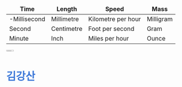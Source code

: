 <style>
td, th {
   border: none!important;
}
</style>


| Time         | Length        | Speed              | Mass         |
| ------------ | ------------- | ------------------ | ------------ |
| -Millisecond | Millimetre    | Kilometre per hour | Milligram    |
| Second       | Centimetre    | Foot per second    | Gram         |
| Minute       | Inch          | Miles per hour     | Ounce        |
<div class="container">
  <div class=row"> 
    <div class="mt-5">
      <div class="row">
        <div class="col-sm-12 col-md-3">
          <div class="pb-3 text-md-right text-center"><img style="max-height:10px" class="img-fluid rounded" src="https://github.com/yoojadoni/yoojadoni/blob/main/yooja.png" width="20%" height="20%" alt="Profile">
          </div>
        </div>
        <div class="col-sm-12 col-md-9">
          <div class="row">
            <div class="text-center text-md-left col"><h1 style="color:#3c78d8">김강산</h1>
            </div>
          </div>
        </div>
      </div>
    </div> 
 </div>
</div>                             
